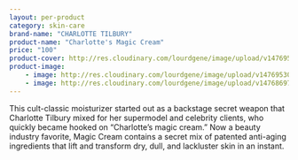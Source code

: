 ```yaml
---
layout: per-product
category: skin-care
brand-name: "CHARLOTTE TILBURY"
product-name: "Charlotte's Magic Cream"
price: "100"
product-cover: http://res.cloudinary.com/lourdgene/image/upload/v1476953009/skin-care/magic-cream.jpg
product-image:
    - image: http://res.cloudinary.com/lourdgene/image/upload/v1476953009/skin-care/magic-cream.jpg
    - image: http://res.cloudinary.com/lourdgene/image/upload/v1476869703/skin-care/magic-cream-shade.jpg
---
```

This cult-classic moisturizer started out as a backstage secret weapon that Charlotte Tilbury mixed for her supermodel and celebrity clients, who quickly became hooked on “Charlotte’s magic cream.” Now a beauty industry favorite, Magic Cream contains a secret mix of patented anti-aging ingredients that lift and transform dry, dull, and lackluster skin in an instant.

